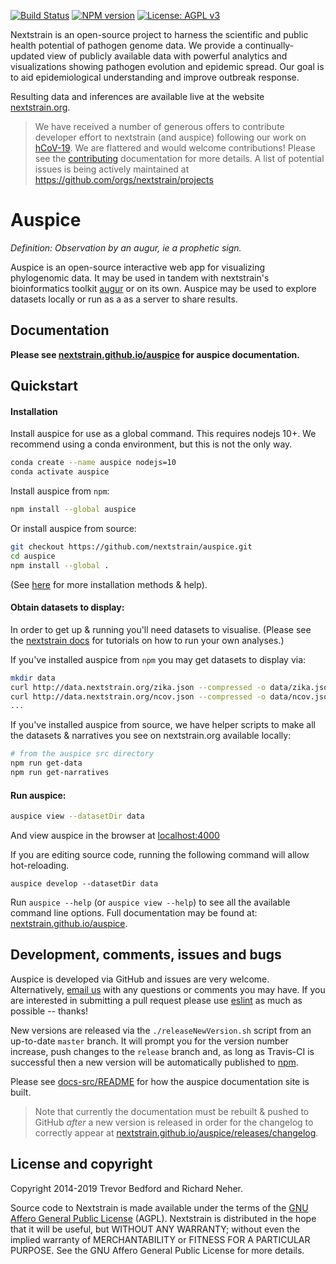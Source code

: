 [![Build Status](https://travis-ci.com/nextstrain/auspice.svg?branch=master)](https://travis-ci.com/nextstrain/auspice)
[![NPM version](https://img.shields.io/npm/v/auspice.svg?style=flat)](https://www.npmjs.com/package/auspice)
[![License: AGPL v3](https://img.shields.io/badge/License-AGPL%20v3-blue.svg)](https://www.gnu.org/licenses/agpl-3.0)


Nextstrain is an open-source project to harness the scientific and public health potential of pathogen genome data.
We provide a continually-updated view of publicly available data with powerful analytics and visualizations showing pathogen evolution and epidemic spread.
Our goal is to aid epidemiological understanding and improve outbreak response.

Resulting data and inferences are available live at the website [nextstrain.org](https://nextstrain.org).

> We have received a number of generous offers to contribute developer effort to nextstrain (and auspice) following our work on [hCoV-19](https://nextstrain.org/ncov).
We are flattered and would welcome contributions!
Please see the [contributing](./CONTRIBUTING.md) documentation for more details.
A list of potential issues is being actively maintained at https://github.com/orgs/nextstrain/projects

# Auspice

*Definition: Observation by an augur, ie a prophetic sign.*

Auspice is an open-source interactive web app for visualizing phylogenomic data.
It may be used in tandem with nextstrain's bioinformatics toolkit [augur](https://github.com/nextstrain/augur) or on its own.
Auspice may be used to explore datasets locally or run as a as a server to share results.

## Documentation

**Please see [nextstrain.github.io/auspice](https://nextstrain.github.io/auspice) for auspice documentation.**


## Quickstart


#### Installation

Install auspice for use as a global command.
This requires nodejs 10+. We recommend using a conda environment, but this is not the only way.

```bash
conda create --name auspice nodejs=10
conda activate auspice
````

Install auspice from `npm`:

```bash
npm install --global auspice
```

Or install auspice from source:

```bash
git checkout https://github.com/nextstrain/auspice.git
cd auspice
npm install --global .
```

(See [here](https://nextstrain.github.io/auspice/introduction/install) for more installation methods & help).



#### Obtain datasets to display:

In order to get up & running you'll need datasets to visualise.
(Please see the [nextstrain docs](https://nextstrain.org/docs/) for tutorials on how to run your own analyses.)

If you've installed auspice from `npm` you may get datasets to display via:

```bash
mkdir data
curl http://data.nextstrain.org/zika.json --compressed -o data/zika.json
curl http://data.nextstrain.org/ncov.json --compressed -o data/ncov.json
...
```

If you've installed auspice from source, we have helper scripts to make all the datasets & narratives you see on nextstrain.org available locally:

```bash
# from the auspice src directory
npm run get-data
npm run get-narratives
```

#### Run auspice:

```bash
auspice view --datasetDir data
```
And view auspice in the browser at [localhost:4000](http://localhost:4000)

If you are editing source code, running the following command will allow hot-reloading.
```
auspice develop --datasetDir data
```

Run `auspice --help` (or `auspice view --help`) to see all the available command line options.
Full documentation may be found at: [nextstrain.github.io/auspice](https://nextstrain.github.io/auspice).


## Development, comments, issues and bugs

Auspice is developed via GitHub and issues are very welcome. Alternatively, [email us](mailto:hello@nextstrain.org) with any questions or comments you may have.
If you are interested in submitting a pull request please use [eslint](https://eslint.org/) as much as possible -- thanks!

New versions are released via the `./releaseNewVersion.sh` script from an up-to-date `master` branch. It will prompt you for the version number increase, push changes to the `release` branch and, as long as Travis-CI is successful then a new version will be automatically published to [npm](https://www.npmjs.com/package/auspice).

Please see [docs-src/README](./docs-src/README.md) for how the auspice documentation site is built.

> Note that currently the documentation must be rebuilt & pushed to GitHub _after_ a new version is released in order for the changelog to correctly appear at [nextstrain.github.io/auspice/releases/changelog](https://nextstrain.github.io/auspice/releases/changelog).


## License and copyright
Copyright 2014-2019 Trevor Bedford and Richard Neher.

Source code to Nextstrain is made available under the terms of the [GNU Affero General Public License](LICENSE.txt) (AGPL). Nextstrain is distributed in the hope that it will be useful, but WITHOUT ANY WARRANTY; without even the implied warranty of MERCHANTABILITY or FITNESS FOR A PARTICULAR PURPOSE.  See the GNU Affero General Public License for more details.
